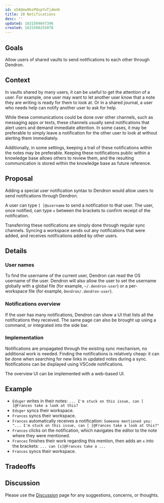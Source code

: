 ```yaml
---
id: o5AQmw9bsPQspYuTjdmnK
title: 28 Notifications
desc: ''
updated: 1631509847396
created: 1631508255078
---
```


## Goals

Allow users of shared vaults to send notifications to each other through Dendron.

## Context

In vaults shared by many users, it can be useful to get the attention of a user.
For example, one user may want to let another user know that a note they are
writing is ready for them to look at. Or in a shared journal, a user who needs
help can notify another user to ask for help.

While these communications could be done over other channels, such as messaging
apps or texts, these channels usually send notifications that alert users and
demand immediate attention. In some cases, it may be preferable to simply leave
a notification for the other user to look at without alerting them immediately.

Additionally, in some settings, keeping a trail of these notifications within
the notes may be preferable. Keeping these notifications public within a
knowledge base allows others to review them, and the resulting communication is
stored within the knowledge base as future reference.

## Proposal

Adding a special user notification syntax to Dendron would allow users to send
notifications through Dendron.

A user can type `[ ]@username` to send a notification to that user. The user,
once notified, can type `x` between the brackets to confirm receipt of the
notification.

Transferring these notifications are simply done through regular sync channels.
Syncing a workspace sends out any notifications that were added, and receives
notifications added by other users.

## Details

### User names

To find the username of the current user, Dendron can read the OS username of
the user. Dendron will also allow the user to set the username globally with a
global file (for example, `~/.dendron-user`) or a per-workspace file (for
example, `Dendron/.dendron-user`).

### Notifications overview

If the user has many notifications, Dendron can show a UI that lists all the
notifications they received. The same page can also be brought up using a
command, or integrated into the side bar.

### Implementation

Notifications are propagated through the existing sync mechanism, no additional
work is needed. Finding the notifications is relatively cheap: it can be done
when searching for new links in updated notes during a sync. Notifications can
be displayed using VSCode notifications.

The overview UI can be implemented with a web-based UI.

## Example

- `Edsger` writes in their notes: `... I'm stuck on this issue, can [ ]@Frances take a look at this?`
- `Edsger` syncs their workspace.
- `Frances` syncs their workspace.
- `Frances` automatically receives a notification: `Someone mentioned you: "... I'm stuck on this issue, can [ ]@Frances take a look at this?"`
- `Frances` clicks on the notification, which navigates the editor to the note where they were mentioned.
- `Frances` finishes their work regarding this mention, then adds an `x` into the brackets: `... can [x]@Frances take a ...`
- `Frances` syncs their workspace.

## Tradeoffs

## Discussion
<!-- Click the link and create new discussion -->
Please use the [Discussion](https://github.com/dendronhq/dendron/discussions/1330) page for any suggestions, concerns, or thoughts.
